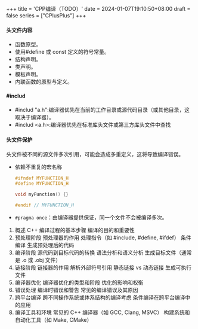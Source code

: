 +++
title = 'CPP编译（TODO）'
date = 2024-01-07T19:10:50+08:00
draft = false
series = ["CPlusPlus"]
+++
#### 头文件内容
- 函数原型。
- 使用#define 或 const 定义的符号常量。
- 结构声明。
- 类声明。
- 模板声明。
- 内联函数的原型与定义。

#### #includ
- #includ "a.h":编译器优先在当前的工作目录或源代码目录（或其他目录，这取决于编译器）。
- #includ <a.h>:编译器优先在标准库头文件或第三方库头文件中查找
#### 头文件保护
头文件被不同的源文件多次引用，可能会造成多重定义，这将导致编译错误。
- 依赖不重复的宏名称
    ```cpp
    #ifndef MYFUNCTION_H
    #define MYFUNCTION_H

    void myFunction() {}

    #endif // MYFUNCTION_H
    ```
- `#pragma once`：由编译器提供保证，同一个文件不会被编译多次。


1. 概述
C++ 编译过程的基本步骤
编译的目的和重要性
2. 预处理阶段
预处理器的作用
处理指令（如 #include, #define, #ifdef）
条件编译
生成预处理后的代码
3. 编译阶段
源代码到目标代码的转换
语法分析和语义分析
生成目标文件（通常是 .o 或 .obj 文件）
4. 链接阶段
链接器的作用
解析外部符号引用
静态链接 vs 动态链接
生成可执行文件
5. 编译器优化
编译器优化的类型和阶段
优化的影响和权衡
6. 错误处理
编译时错误和警告
常见的编译错误及其原因
7. 跨平台编译
跨不同操作系统或体系结构的编译考虑
条件编译在跨平台编译中的应用
8. 编译工具和环境
常见的 C++ 编译器（如 GCC, Clang, MSVC）
构建系统和自动化工具（如 Make, CMake）